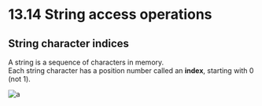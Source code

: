 # 13.14 String access operations

## String character indices
A string is a sequence of characters in memory.   
Each string character has a position number called an **index**, starting with 0 (not 1).   

![a](https://github.com/ijaejun1025/CIS224-Computer_Architecture/assets/154036705/a85f271d-de77-45eb-abeb-108ac5998a5c)
